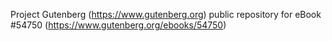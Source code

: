 Project Gutenberg (https://www.gutenberg.org) public repository for
eBook #54750 (https://www.gutenberg.org/ebooks/54750)
